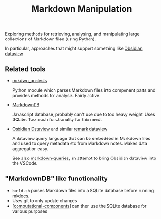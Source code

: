 ﻿---
backlinks:
- title: Explorations in Foam development
  url: /sense/Web-development/foam-dev/foam-dev.html
tags:
- foam
- markdown
title: Markdown Manipulation
type: note
---
Exploring methods for retrieving, analysing, and manipulating large collections of Markdown files (using Python).

In particular, approaches that might support something like [Obsidian dataview](https://astro-digital-garden.stereobooster.com/recipes/obsidian-dataview/)


## Related tools

- [mrkdwn_analysis](https://pypi.org/project/markdown-analysis/)

    Python module which parses Markdown files into component parts and provides methods for analysis. Fairly active.

- [MarkdownDB](https://markdowndb.com/#features)

    Javascript database, probably can't use due to too heavy weight. Uses SQLite. Too much functionality for this need.

- [Osbidian Dataview](https://astro-digital-garden.stereobooster.com/recipes/obsidian-dataview/) and similar [remark dataview](https://github.com/stereobooster/braindb/tree/main/packages/remark-dataview)

    A dataview query language that can be embedded in Markdown files and used to query metadata etc from Markdown notes. Makes data aggregation easy.

    See also [markdown-queries](https://github.com/dstengle/markdown-queries), an attempt to bring Obsidian dataview into the VSCode.

## "MarkdownDB" like functionality

- `build.sh` parses Markdown files into a SQLite database before running mkdocs.
- Uses git to only update changes
- [[computational-components]] can then use the SQLite database for various purposes


[//begin]: # "Autogenerated link references for markdown compatibility"
[computational-components]: ../../../colophon/computational-components "Computational components"
[//end]: # "Autogenerated link references"